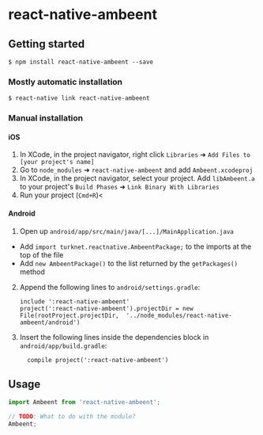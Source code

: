# react-native-ambeent

## Getting started

`$ npm install react-native-ambeent --save`

### Mostly automatic installation

`$ react-native link react-native-ambeent`

### Manual installation


#### iOS

1. In XCode, in the project navigator, right click `Libraries` ➜ `Add Files to [your project's name]`
2. Go to `node_modules` ➜ `react-native-ambeent` and add `Ambeent.xcodeproj`
3. In XCode, in the project navigator, select your project. Add `libAmbeent.a` to your project's `Build Phases` ➜ `Link Binary With Libraries`
4. Run your project (`Cmd+R`)<

#### Android

1. Open up `android/app/src/main/java/[...]/MainApplication.java`
  - Add `import turknet.reactnative.AmbeentPackage;` to the imports at the top of the file
  - Add `new AmbeentPackage()` to the list returned by the `getPackages()` method
2. Append the following lines to `android/settings.gradle`:
  	```
  	include ':react-native-ambeent'
  	project(':react-native-ambeent').projectDir = new File(rootProject.projectDir, 	'../node_modules/react-native-ambeent/android')
  	```
3. Insert the following lines inside the dependencies block in `android/app/build.gradle`:
  	```
      compile project(':react-native-ambeent')
  	```


## Usage
```javascript
import Ambeent from 'react-native-ambeent';

// TODO: What to do with the module?
Ambeent;
```
